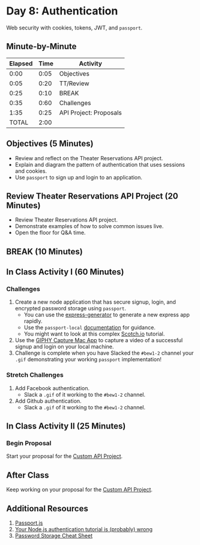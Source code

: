 # Day 8: Authentication

Web security with cookies, tokens, JWT, and `passport`.

## Minute-by-Minute

| **Elapsed** | **Time**  | **Activity**              |
| ----------  | --------- | ------------------------- |
| 0:00        | 0:05      | Objectives                |
| 0:05        | 0:20      | TT/Review                 |
| 0:25        | 0:10      | BREAK                     |
| 0:35        | 0:60      | Challenges                |
| 1:35        | 0:25      | API Project: Proposals    |
| TOTAL       | 2:00      |                           |


## Objectives (5 Minutes)

* Review and reflect on the Theater Reservations API project.
* Explain and diagram the pattern of authentication that uses sessions and cookies.
* Use `passport` to sign up and login to an application.

## Review Theater Reservations API Project (20 Minutes)

* Review Theater Reservations API project.
* Demonstrate examples of how to solve common issues live.
* Open the floor for Q&A time.

## BREAK (10 Minutes)

## In Class Activity I (60 Minutes)

### Challenges

1. Create a new node application that has secure signup, login, and encrypted password storage using `passport`.
    * You can use the [express-generator](https://expressjs.com/en/starter/generator.html) to generate a new express app rapidly.
    * Use the `passport-local` [documentation](https://github.com/jaredhanson/passport-local) for guidance.
    * You might want to look at this complex [Scotch.io](https://scotch.io/tutorials/easy-node-authentication-setup-and-local) tutorial.
1. Use the [GIPHY Capture Mac App](https://itunes.apple.com/us/app/giphy-capture-the-gif-maker/id668208984?mt=12) to capture a video of a successful signup and login on your local machine.
1. Challenge is complete when you have Slacked the `#bew1-2` channel your `.gif` demonstrating your working `passport` implementation!

### Stretch Challenges

1. Add Facebook authentication.
    * Slack a `.gif` of it working to the `#bew1-2` channel.
1. Add Github authentication.
    * Slack a `.gif` of it working to the `#bew1-2` channel.

## In Class Activity II (25 Minutes)

### Begin Proposal

Start your proposal for the [Custom API Project](../Projects/02-Custom-API-Project.md).

## After Class

Keep working on your proposal for the [Custom API Project](../Projects/02-Custom-API-Project.md).

## Additional Resources

1. [Passport.js](http://passportjs.org/)
1. [Your Node.js authentication tutorial is (probably) wrong](https://hackernoon.com/your-node-js-authentication-tutorial-is-wrong-f1a3bf831a46)
1. [Password Storage Cheat Sheet](https://www.owasp.org/index.php/Password_Storage_Cheat_Sheet)
